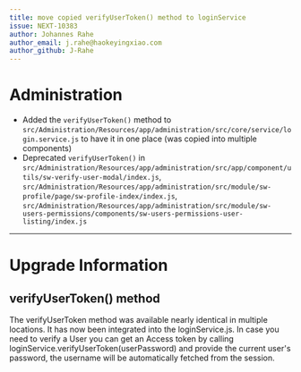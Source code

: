 ```yaml
---
title: move copied verifyUserToken() method to loginService
issue: NEXT-10383
author: Johannes Rahe
author_email: j.rahe@haokeyingxiao.com 
author_github: J-Rahe
---
```

# Administration
*  Added the `verifyUserToken()` method to `src/Administration/Resources/app/administration/src/core/service/login.service.js`
    to have it in one place (was copied into multiple components)
* Deprecated `verifyUserToken()` in 
    `src/Administration/Resources/app/administration/src/app/component/utils/sw-verify-user-modal/index.js`,
    `src/Administration/Resources/app/administration/src/module/sw-profile/page/sw-profile-index/index.js`,
    `src/Administration/Resources/app/administration/src/module/sw-users-permissions/components/sw-users-permissions-user-listing/index.js`
___
# Upgrade Information
## verifyUserToken() method
The verifyUserToken method was available nearly identical in multiple locations.
It has now been integrated into the loginService.js. In case you need to verify a User you can get an Access token
by calling loginService.verifyUserToken(userPassword) and provide the current user's password, the username will be automatically 
fetched from the session.
